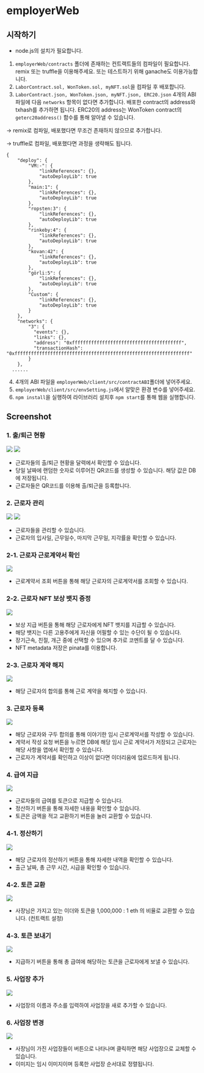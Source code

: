 # **employerWeb**

## 시작하기
- node.js의 설치가 필요합니다.

1. `employerWeb/contracts` 폴더에 존재하는 컨트랙트들의 컴파일이 필요합니다. remix 또는 truffle을 이용해주세요. 또는 테스트하기 위해 ganache도 이용가능합니다.
2. `LaborContract.sol, WonToken.sol, myNFT.sol`을 컴파일 후 배포합니다.
3. `LaborContract.json, WonToken.json, myNFT.json, ERC20.json` 4개의 ABI 파일에 다음 `networks` 항목이 없다면 추가합니다. 배포한 contract의 address와 txhash를 추가하면 됩니다. ERC20의 address는 WonToken contract의 `geterc20address()` 함수를 통해 알아낼 수 있습니다.

-> remix로 컴파일, 배포했다면 무조건 존재하지 않으므로 추가합니다.

-> truffle로 컴파일, 배포했다면 과정을 생략해도 됩니다.

```
{
	"deploy": {
		"VM:-": {
			"linkReferences": {},
			"autoDeployLib": true
		},
		"main:1": {
			"linkReferences": {},
			"autoDeployLib": true
		},
		"ropsten:3": {
			"linkReferences": {},
			"autoDeployLib": true
		},
		"rinkeby:4": {
			"linkReferences": {},
			"autoDeployLib": true
		},
		"kovan:42": {
			"linkReferences": {},
			"autoDeployLib": true
		},
		"görli:5": {
			"linkReferences": {},
			"autoDeployLib": true
		},
		"Custom": {
			"linkReferences": {},
			"autoDeployLib": true
		}
	},
	"networks": {
		"3": {
		  "events": {},
		  "links": {},
		  "address": "0xffffffffffffffffffffffffffffffffffffffff",
		  "transactionHash": "0xffffffffffffffffffffffffffffffffffffffffffffffffffffffffffffffff"
		}
	},
  ......
```
4. 4개의 ABI 파일을 `employerWeb/client/src/contractABI`폴더에 넣어주세요.
5. `employerWeb/client/src/envSetting.js`에서 알맞은 환경 변수를 넣어주세요.
6. `npm install`을 실행하여 라이브러리 설치후 `npm start`를 통해 웹을 실행합니다.

## Screenshot

### 1. 출/퇴근 현황

<img src="/images/web/1-noqr.png">
<img src="/images/web/1.png">

- 근로자들의 출/퇴근 현황을 달력에서 확인할 수 있습니다.
- 당일 날짜에 랜덤한 숫자로 이루어진 QR코드를 생성할 수 있습니다. 해당 값은 DB에 저장됩니다.
- 근로자들은 QR코드를 이용해 출/퇴근을 등록합니다.

### 2. 근로자 관리 
<img src="/images/web/2.png">
<img src="/images/web/2-another.png">

- 근로자들을 관리할 수 있습니다.
- 근로자의 입사일, 근무일수, 마지막 근무일, 지각률을 확인할 수 있습니다.

### 2-1. 근로자 근로계약서 확인
<img src="/images/web/2-contract.png">

- 근로계약서 조회 버튼을 통해 해당 근로자의 근로계약서를 조회할 수 있습니다.

### 2-2. 근로자 NFT 보상 뱃지 증정
<img src="/images/web/2-badge.png">

- 보상 지급 버튼을 통해 해당 근로자에게 NFT 뱃지를 지급할 수 있습니다.
- 해당 뱃지는 다른 고용주에게 자신을 어필할 수 있는 수단이 될 수 있습니다.
- 장기근속, 친절, 개근 중에 선택할 수 있으며 추가로 코멘트를 달 수 있습니다.
- NFT metadata 저장은 pinata를 이용합니다.

### 2-3. 근로자 계약 해지
<img src="/images/web/2-delete.png">

- 해당 근로자의 합의를 통해 근로 계약을 해지할 수 있습니다.

### 3. 근로자 등록
<img src="/images/web/3.png">

- 해당 근로자와 구두 합의를 통해 이야기한 임시 근로계약서를 작성할 수 있습니다.
- 계약서 작성 요청 버튼을 누르면 DB에 해당 임시 근로 계약서가 저장되고 근로자는 해당 사항을 앱에서 확인할 수 있습니다.
- 근로자가 계약서를 확인하고 이상이 없다면 이더리움에 업로드하게 됩니다.

### 4. 급여 지급
<img src="/images/web/4.png">

- 근로자들의 급여를 토큰으로 지급할 수 있습니다.
- 정산하기 버튼을 통해 자세한 내용을 확인할 수 있습니다.
- 토큰은 금액을 적고 교환하기 버튼을 눌러 교환할 수 있습니다.

### 4-1. 정산하기
<img src="/images/web/4-calculate.png">

- 해당 근로자의 정산하기 버튼을 통해 자세한 내역을 확인할 수 있습니다.
- 출근 날짜, 총 근무 시간, 시급을 확인할 수 있습니다.

### 4-2. 토큰 교환
<img src="/images/web/4-tokenchange.png">

- 사장님은 가지고 있는 이더와 토큰을 1,000,000 : 1 eth 의 비율로 교환할 수 있습니다. (컨트랙트 설정)

### 4-3. 토큰 보내기
<img src="/images/web/4-sendtoken.png">

- 지급하기 버튼을 통해 총 급여에 해당하는 토큰을 근로자에게 보낼 수 있습니다.

### 5. 사업장 추가
<img src="/images/web/5.png">

- 사업장의 이름과 주소를 입력하여 사업장을 새로 추가할 수 있습니다.

### 6. 사업장 변경
<img src="/images/web/6.png">

- 사장님이 가진 사업장들이 버튼으로 나타나며 클릭하면 해당 사업장으로 교체할 수 있습니다.
- 이미지는 임시 이미지이며 등록한 사업장 순서대로 정렬됩니다.
